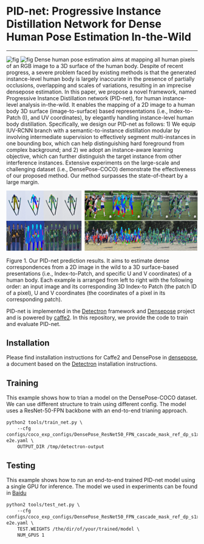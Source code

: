 # PID-net: Progressive Instance Distillation Network for Dense Human Pose Estimation In-the-Wild
-------
![fig](https://github.com/hhhzzj/PID-net/blob/master/result_5.gif)
![fig](https://github.com/hhhzzj/PID-net/blob/master/result_7.gif)
Dense human pose estimation aims at mapping all human
pixels of an RGB image to a 3D surface of the human
body. Despite of recent progress, a severe problem faced by
existing methods is that the generated instance-level human
body is largely inaccurate in the presence of partially occlusions,
overlapping and scales of variations, resulting in
an imprecise densepose estimation. In this paper, we propose
a novel framework, named Progressive Instance Distillation
network (PID-net), for human instance-level analysis
in-the-wild. It enables the mapping of a 2D image to
a human body 3D surface (image-to-surface) based representations
(i.e., Index-to-Patch (I), and UV coordinates),
by elegantly handling instance-level human body distillation.
Specifically, we design our PID-net as follows: 1)
We equip IUV-RCNN branch with a semantic-to-instance
distillation modular by involving intermediate supervision
to effectively segment multi-instances in one bounding box,
which can help distinguishing hard foreground from complex
background; and 2) we adopt an instance-aware learning
objective, which can further distinguish the target instance
from other interference instances. Extensive experiments
on the large-scale and challenging dataset (i.e.,
DensePose-COCO) demonstrate the effectiveness of our
proposed method. Our method surpasses the state-of-theart
by a large margin.

![fig](https://github.com/hhhzzj/PID-net/blob/master/result-PID.png)

Figure 1. Our PID-net prediction results. It aims to estimate dense correspondences from a 2D image in the wild to a 3D surface-based
presentations (i.e., Index-to-Patch, and specific U and V coordinates) of a human body. Each example is arranged from left to right with the
following order: an input image and its corresponding 3D Index-to Patch (the patch ID of a pixel), U and V coordinates (the coordinates of
a pixel in its corresponding patch).

PID-net is implemented in the [Detectron](https://github.com/facebookresearch/Detectron) framework and [Densepose](https://github.com/facebookresearch/Densepose) project and is powered by [caffe2](https://github.com/facebookarchive/caffe2). In this repository, we provide the code to train and evaluate PID-net.

Installation
-------
Please find installation instructions for Caffe2 and DensePose in [densepose](https://github.com/facebookresearch/DensePose/blob/master/INSTALL.md), a document based on the [Detectron](https://github.com/facebookresearch/Detectron) installation instructions.

Training
-------
This example shows how to trian a model on the DensePose-COCO dataset. We can use different structure to train using different config. The model uses a ResNet-50-FPN backbone with an end-to-end trianing approach.

```
python2 tools/train_net.py \
    --cfg configs/coco_exp_configs/DensePose_ResNet50_FPN_cascade_mask_ref_dp_s1x-e2e.yaml \
    OUTPUT_DIR /tmp/detectron-output
```

Testing
-------
This example shows how to run an end-to-end trained PID-net model using a single GPU for inference. The model we used in experiments can be found in [Baidu](https://pan.baidu.com/s/1Eu7EqUiw3H2ExkUOAXLeCg)  
```
python2 tools/test_net.py \
    --cfg configs/coco_exp_configs/DensePose_ResNet50_FPN_cascade_mask_ref_dp_s1x-e2e.yaml \
    TEST.WEIGHTS /the/dir/of/your/trained/model \
    NUM_GPUS 1
```



